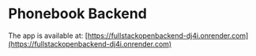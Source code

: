 # Phonebook Backend
The app is available at: [https://fullstackopenbackend-dj4i.onrender.com](https://fullstackopenbackend-dj4i.onrender.com)
